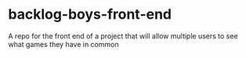 # backlog-boys-front-end
A repo for the front end of a project that will allow multiple users to see what games they have in common
